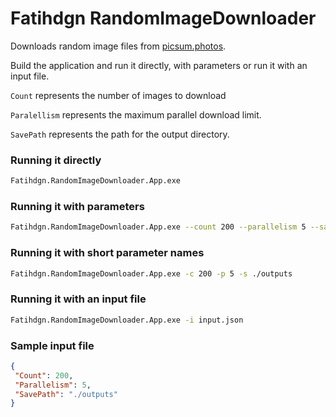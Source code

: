 # Fatihdgn RandomImageDownloader

Downloads random image files from [picsum.photos](https://picsum.photos/). 

Build the application and run it directly, with parameters or run it with an input file.

```Count``` represents the number of images to download

```Paralellism``` represents the maximum parallel download limit.

```SavePath``` represents the path for the output directory.

### Running it directly
```sh
Fatihdgn.RandomImageDownloader.App.exe
```

### Running it with parameters
```sh
Fatihdgn.RandomImageDownloader.App.exe --count 200 --parallelism 5 --savepath ./outputs
```

### Running it with short parameter names
```sh
Fatihdgn.RandomImageDownloader.App.exe -c 200 -p 5 -s ./outputs
```

### Running it with an input file
```sh
Fatihdgn.RandomImageDownloader.App.exe -i input.json
```

### Sample input file
```json
{
 "Count": 200,
 "Parallelism": 5,
 "SavePath": "./outputs"
}

```

